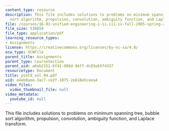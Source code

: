 ```yaml
---
content_type: resource
description: This file includes solutions to problems on minimum spanning tree, bubble
  sort algorithm, propulsion, convolution, ambiguity function, and Laplace transform.
file: /courses/16-01-unified-engineering-i-ii-iii-iv-fall-2005-spring-2006/e4eb0aee3ac7ce2f10752e610e5ceea4_pset9_sol_04.pdf
file_size: 538859
file_type: application/pdf
learning_resource_types:
- Assignments
license: https://creativecommons.org/licenses/by-nc-sa/4.0/
ocw_type: OCWFile
parent_title: Assignments
parent_type: CourseSection
parent_uid: a6eb2151-6f41-806d-94ff-dc83eb5f4337
resourcetype: Document
title: pset9_sol_04.pdf
uid: e4eb0aee-3ac7-ce2f-1075-2e610e5ceea4
video_files:
  video_thumbnail_file: null
video_metadata:
  youtube_id: null
---
```

This file includes solutions to problems on minimum spanning tree, bubble sort algorithm, propulsion, convolution, ambiguity function, and Laplace transform.